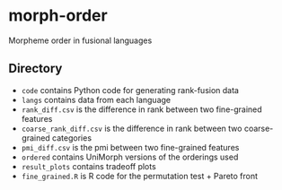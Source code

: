 # morph-order
Morpheme order in fusional languages
## Directory
* `code` contains Python code for generating rank-fusion data
* `langs` contains data from each language
* `rank_diff.csv` is the difference in rank between two fine-grained features
* `coarse_rank_diff.csv` is the difference in rank between two coarse-grained categories
* `pmi_diff.csv` is the pmi between two fine-grained features 
* `ordered` contains UniMorph versions of the orderings used
* `result_plots` contains tradeoff plots
* `fine_grained.R` is R code for the permutation test + Pareto front
